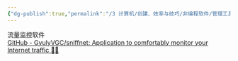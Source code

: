 ```yaml
---
{"dg-publish":true,"permalink":"/3 计算机/创建、效率与技巧/非编程软件/管理工具/sniffnet/","title":"sniffnet"}
---
```



流量监控软件  
[GitHub - GyulyVGC/sniffnet: Application to comfortably monitor your Internet traffic 🕵️‍♂️](https://github.com/GyulyVGC/sniffnet)